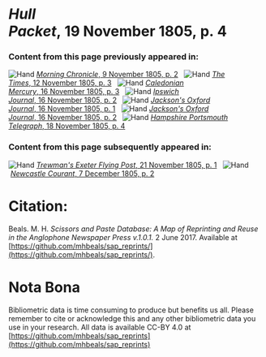 # *Hull Packet*, 19 November 1805, p. 4  
  
### Content from this page previously appeared in:  
![Hand](http://scissorsandpaste.net/wp-content/uploads/2017/06/smallhandpointer.png) [*Morning Chronicle*, 9 November 1805, p. 2](https://mhbeals.github.io/sap_html/Morning-Chronicle/Morning-Chronicle-9-November-1805-p-2)  
![Hand](http://scissorsandpaste.net/wp-content/uploads/2017/06/smallhandpointer.png) [*The Times*, 12 November 1805, p. 3](https://mhbeals.github.io/sap_html/The-Times/The-Times-12-November-1805-p-3)  
![Hand](http://scissorsandpaste.net/wp-content/uploads/2017/06/smallhandpointer.png) [*Caledonian Mercury*, 16 November 1805, p. 3](https://mhbeals.github.io/sap_html/Caledonian-Mercury/Caledonian-Mercury-16-November-1805-p-3)  
![Hand](http://scissorsandpaste.net/wp-content/uploads/2017/06/smallhandpointer.png) [*Ipswich Journal*, 16 November 1805, p. 2](https://mhbeals.github.io/sap_html/Ipswich-Journal/Ipswich-Journal-16-November-1805-p-2)  
![Hand](http://scissorsandpaste.net/wp-content/uploads/2017/06/smallhandpointer.png) [*Jackson's Oxford Journal*, 16 November 1805, p. 1](https://mhbeals.github.io/sap_html/Jackson's-Oxford-Journal/Jackson's-Oxford-Journal-16-November-1805-p-1)  
![Hand](http://scissorsandpaste.net/wp-content/uploads/2017/06/smallhandpointer.png) [*Jackson's Oxford Journal*, 16 November 1805, p. 2](https://mhbeals.github.io/sap_html/Jackson's-Oxford-Journal/Jackson's-Oxford-Journal-16-November-1805-p-2)  
![Hand](http://scissorsandpaste.net/wp-content/uploads/2017/06/smallhandpointer.png) [*Hampshire Portsmouth Telegraph*, 18 November 1805, p. 4](https://mhbeals.github.io/sap_html/Hampshire-Portsmouth-Telegraph/Hampshire-Portsmouth-Telegraph-18-November-1805-p-4)  
  
### Content from this page subsequently appeared in:  
![Hand](http://scissorsandpaste.net/wp-content/uploads/2017/06/smallhandpointer.png) [*Trewman's Exeter Flying Post*, 21 November 1805, p. 1](https://mhbeals.github.io/sap_html/Trewman's-Exeter-Flying-Post/Trewman's-Exeter-Flying-Post-21-November-1805-p-1)  
![Hand](http://scissorsandpaste.net/wp-content/uploads/2017/06/smallhandpointer.png) [*Newcastle Courant*, 7 December 1805, p. 2](https://mhbeals.github.io/sap_html/Newcastle-Courant/Newcastle-Courant-7-December-1805-p-2)  


# Citation: 

Beals. M. H. *Scissors and Paste Database: A Map of Reprinting and Reuse in the Anglophone Newspaper Press v.1.0.1.* 2 June 2017. Available at [https://github.com/mhbeals/sap_reprints/](https://github.com/mhbeals/sap_reprints/). 

# Nota Bona

Bibliometric data is time consuming to produce but benefits us all. Please remember to cite or acknowledge this and any other bibliometric data you use in your research. All data is available CC-BY 4.0 at [https://github.com/mhbeals/sap_reprints](https://github.com/mhbeals/sap_reprints)